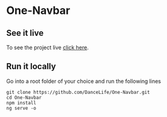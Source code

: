 # One-Navbar

## See it live

To see the project live [click here](https://dancelife.github.io/One-Theme/).

## Run it locally

Go into a root folder of your choice and run the following lines

`git clone https://github.com/DanceLife/One-Navbar.git` <br />
`cd One-Navbar` <br />
`npm install` <br />
`ng serve -o` <br />

